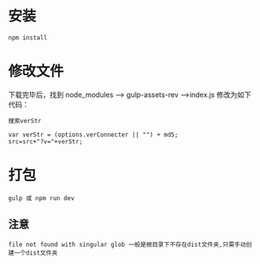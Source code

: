 # 安装

```
npm install
```

# 修改文件

下载完毕后，找到 node_modules --> gulp-assets-rev -->index.js 修改为如下代码：

```
搜索verStr

var verStr = (options.verConnecter || "") + md5;
src=src+"?v="+verStr;
```

# 打包

```
gulp 或 npm run dev
```

## 注意

```
file not found with singular glob 一般是根目录下不存在dist文件夹,只需手动创建一个dist文件夹
```
